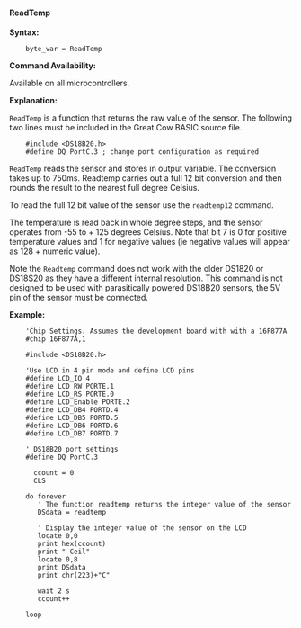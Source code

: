 <div class="section">

<div class="titlepage">

<div>

<div>

#### <span id="readtemp"></span>ReadTemp

</div>

</div>

</div>

<span class="strong">**Syntax:**</span>

``` screen
    byte_var = ReadTemp
```

<span class="strong">**Command Availability:**</span>

Available on all microcontrollers.

<span class="strong">**Explanation:**</span>

`ReadTemp` is a function that returns the raw value of the sensor. The
following two lines must be included in the Great Cow BASIC source file.

``` screen
    #include <DS18B20.h>
    #define DQ PortC.3 ; change port configuration as required
```

`ReadTemp` reads the sensor and stores in output variable. The
conversion takes up to 750ms. Readtemp carries out a full 12 bit
conversion and then rounds the result to the nearest full degree
Celsius.

To read the full 12 bit value of the sensor use the `readtemp12`
command.

The temperature is read back in whole degree steps, and the sensor
operates from -55 to + 125 degrees Celsius. Note that bit 7 is 0 for
positive temperature values and 1 for negative values (ie negative
values will appear as 128 + numeric value).

Note the `Readtemp` command does not work with the older DS1820 or
DS18S20 as they have a different internal resolution. This command is
not designed to be used with parasitically powered DS18B20 sensors, the
5V pin of the sensor must be connected.

<span class="strong">**Example:**</span>

``` screen
    'Chip Settings. Assumes the development board with with a 16F877A
    #chip 16F877A,1

    #include <DS18B20.h>

    'Use LCD in 4 pin mode and define LCD pins
    #define LCD_IO 4
    #define LCD_RW PORTE.1
    #define LCD_RS PORTE.0
    #define LCD_Enable PORTE.2
    #define LCD_DB4 PORTD.4
    #define LCD_DB5 PORTD.5
    #define LCD_DB6 PORTD.6
    #define LCD_DB7 PORTD.7

    ' DS18B20 port settings
    #define DQ PortC.3

      ccount = 0
      CLS

    do forever
       ' The function readtemp returns the integer value of the sensor
       DSdata = readtemp

       ' Display the integer value of the sensor on the LCD
       locate 0,0
       print hex(ccount)
       print " Ceil"
       locate 0,8
       print DSdata
       print chr(223)+"C"

       wait 2 s
       ccount++

    loop
```

</div>
